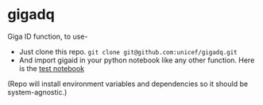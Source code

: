 # gigadq

Giga ID function, to use-
- Just clone this repo. `git clone git@github.com:unicef/gigadq.git`
- And import gigaid in your python notebook like any other function. Here is the [test notebook](https://github.com/unicef/gigadq/blob/main/tests/Giga%20ID%20function.ipynb)

(Repo will install environment variables and dependencies so it should be system-agnostic.)
